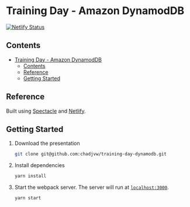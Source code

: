# Training Day - Amazon DynamodDB

[![Netlify Status](https://api.netlify.com/api/v1/badges/427e436a-d5c7-431b-bba6-2a2bcd71c8f3/deploy-status)](https://app.netlify.com/sites/cjv-dynamodb/deploys)

## Contents

- [Training Day - Amazon DynamodDB](#training-day---amazon-dynamoddb)
  - [Contents](#contents)
  - [Reference](#reference)
  - [Getting Started](#getting-started)

## Reference

Built using [Spectacle](https://github.com/FormidableLabs/spectacle) and [Netlify](https://www.netlify.com/).

## Getting Started

1. Download the presentation

   ```sh
   git clone git@github.com:chadjvw/training-day-dynamodb.git
   ```

2. Install dependencies

   ```sh
   yarn install
   ```

3. Start the webpack server. The server will run at [`localhost:3000`](http://localhost:3000).

   ```sh
   yarn start
   ```

